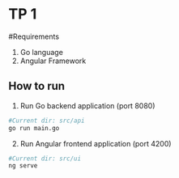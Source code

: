 # TP 1

#Requirements
1. Go language
2. Angular Framework

## How to run

1. Run Go backend application (port 8080)

```bash
#Current dir: src/api
go run main.go

```

2. Run Angular frontend application (port 4200)

```bash
#Current dir: src/ui
ng serve

```

